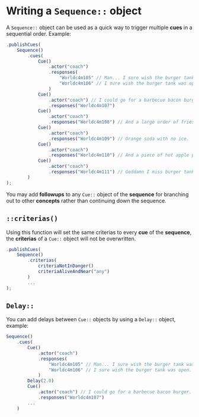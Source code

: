 # Writing a `Sequence::` object

A `Sequence::` object can be used as a quick way to trigger multiple **cues** in a sequential order. Example:

```javascript
.publishCues(
    Sequence()
        .cues(
            Cue()
                .actor("coach")
                .responses(           
                    "Worldc4m105" // Man... I sure wish the burger tank was open.
                    "Worldc4m106" // I sure wish the burger tank was open.
                )
            Cue()
                .actor("coach") // I could go for a barbecue bacon burger.
                .responses("Worldc4m107")
            Cue()
                .actor("coach")
                .responses("Worldc4m108") // And a large order of fries.
            Cue()
                .actor("coach")
                .responses("Worldc4m109") // Orange soda with no ice.
            Cue()
                .actor("coach")
                .responses("Worldc4m110") // And a piece of hot apple pie.
            Cue()
                .actor("coach")
                .responses("Worldc4m111") // Goddamn I miss burger tank.
        )
);
```

You may add **followups** to any `Cue::` object of the **sequence** for branching out to other **concepts** rather than continuing down the sequence.

## **`::criterias()`**

Using this function will set the same criterias to every **cue** of the **sequence**, the **criterias** of a `Cue::` object will not be overwritten.

```javascript
.publishCues(
    Sequence()
        .criterias(
            criteriaNotInDanger()
            criteriaAliveAndNear("any")
        )
        ...
);
```

## **`Delay::`**

You can add delays between `Cue::` objects by using a `Delay::` object, example:

```javascript
Sequence()
    .cues(
        Cue()
            .actor("coach")
            .responses(           
                "Worldc4m105" // Man... I sure wish the burger tank was open.
                "Worldc4m106" // I sure wish the burger tank was open.
            )
        Delay(2.0)
        Cue()
            .actor("coach") // I could go for a barbecue bacon burger.
            .responses("Worldc4m107")
        ...
    )
```

